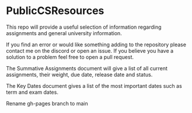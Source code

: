 # PublicCSResources

This repo will provide a useful selection of information regarding assignments and general university information.

If you find an error or would like something adding to the repository please contact me on the discord or open an issue. 
If you believe you have a solution to a problem feel free to open a pull request.

The Summative Assignments document will give a list of all current assignments, their weight, due date, release date and status.

The Key Dates document gives a list of the most important dates such as term and exam dates. 





Rename gh-pages branch to main

